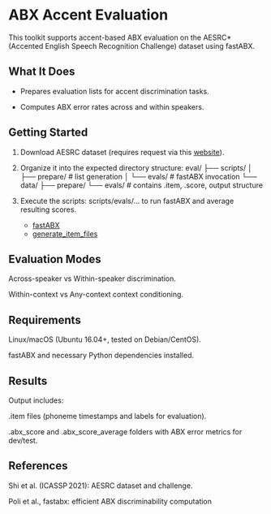 

ABX Accent Evaluation
=====================
 
This toolkit supports accent-based ABX evaluation on the AESRC* (Accented English Speech Recognition Challenge) dataset using fastABX.

What It Does
------------
 - Prepares evaluation lists for accent discrimination tasks.

 - Computes ABX error rates across and within speakers.


Getting Started
---------------
1. Download AESRC dataset (requires request via this [website](https://www.nexdata.ai/company/sponsored-datasets)).

2. Organize it into the expected directory structure:
   eval/
  ├── scripts/
  │   ├── prepare/        # list generation
  │   └── evals/          # fastABX invocation
  └── data/
      ├── prepare/
      └── evals/          # contains .item, .score, output structure

4. Execute the scripts:
 scripts/evals/... to run fastABX and average resulting scores.
   - [fastABX](https://github.com/bootphon/ABX-accent/tree/main/abx-accent/scripts/eval/fastABX) 
   - [generate_item_files](https://github.com/bootphon/ABX-accent/tree/main/abx-accent/scripts/eval/generate_item_files)



Evaluation Modes
----------------
Across-speaker vs Within-speaker discrimination.

Within-context vs Any-context context conditioning.

Requirements
------------
Linux/macOS (Ubuntu 16.04+, tested on Debian/CentOS).

fastABX and necessary Python dependencies installed.

 Results
 -------
Output includes:

.item files (phoneme timestamps and labels for evaluation).

.abx_score and .abx_score_average folders with ABX error metrics for dev/test.

References
----------
Shi et al. (ICASSP 2021): AESRC dataset and challenge.

Poli et al., fastabx: efficient ABX discriminability computation 
